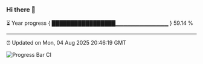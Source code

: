 ### Hi there 👋

⏳ Year progress { █████████████████▁▁▁▁▁▁▁▁▁▁▁▁▁ } 59.14 %

---

⏰ Updated on Mon, 04 Aug 2025 20:46:19 GMT

![Progress Bar CI](https://github.com/IshwaranRudhara/GIT-ACTION/workflows/Progress%20Bar%20CI/badge.svg)
